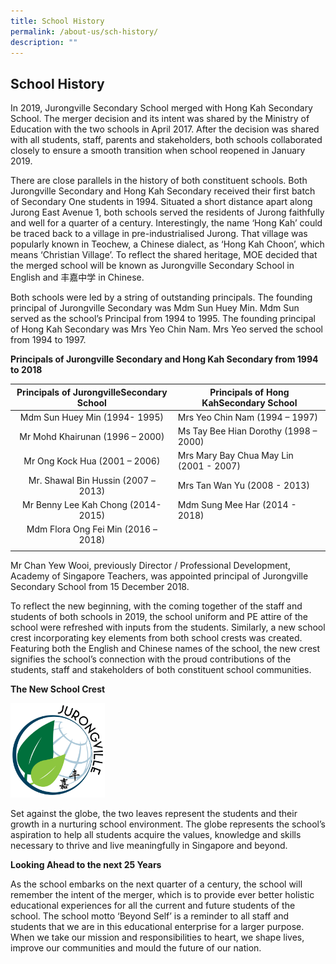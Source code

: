 ```yaml
---
title: School History
permalink: /about-us/sch-history/
description: ""
---
```

## School History

In 2019, Jurongville Secondary School merged with Hong Kah Secondary School. The merger decision and its intent was shared by the Ministry of Education with the two schools in April 2017. After the decision was shared with all students, staff, parents and stakeholders, both schools collaborated closely to ensure a smooth transition when school reopened in January 2019.

There are close parallels in the history of both constituent schools. Both Jurongville Secondary and Hong Kah Secondary received their first batch of Secondary One students in 1994. Situated a short distance apart along Jurong East Avenue 1, both schools served the residents of Jurong faithfully and well for a quarter of a century. Interestingly, the name ‘Hong Kah’ could be traced back to a village in pre-industrialised Jurong. That village was popularly known in Teochew, a Chinese dialect, as ‘Hong Kah Choon’, which means ‘Christian Village’. To reflect the shared heritage, MOE decided that the merged school will be known as Jurongville Secondary School in English and 丰嘉中学 in Chinese. 

Both schools were led by a string of outstanding principals. The founding principal of Jurongville Secondary was Mdm Sun Huey Min. Mdm Sun served as the school’s Principal from 1994 to 1995. The founding principal of Hong Kah Secondary was Mrs Yeo Chin Nam. Mrs Yeo served the school from 1994 to 1997.

**Principals of Jurongville Secondary and Hong Kah Secondary from 1994 to 2018**

| Principals of JurongvilleSecondary School | Principals of Hong KahSecondary School |
|:---:|---|
| Mdm Sun Huey Min (1994- 1995) | Mrs Yeo Chin Nam (1994 – 1997) |
| Mr Mohd Khairunan (1996 – 2000) | Ms Tay Bee Hian Dorothy (1998 – 2000) |
| Mr Ong Kock Hua (2001 – 2006) | Mrs Mary Bay Chua May Lin (2001 - 2007) |
| Mr. Shawal Bin Hussin (2007 – 2013) | Mrs Tan Wan Yu (2008 - 2013) |
| Mr Benny Lee Kah Chong (2014- 2015) | Mdm Sung Mee Har (2014 - 2018) |
| Mdm Flora Ong Fei Min (2016 – 2018) |  |
|  |  |

Mr Chan Yew Wooi, previously Director / Professional Development, Academy of Singapore Teachers, was appointed principal of Jurongville Secondary School from 15 December 2018.

To reflect the new beginning, with the coming together of the staff and students of both schools in 2019, the school uniform and PE attire of the school were refreshed with inputs from the students. Similarly, a new school crest incorporating key elements from both school crests was created. Featuring both the English and Chinese names of the school, the new crest signifies the school’s connection with the proud contributions of the students, staff and stakeholders of both constituent school communities.

**The New School Crest**

<img src="/images/JVSS-2019-logo-new.png" style="width:30%">

Set against the globe, the two leaves represent the students and their growth in a nurturing school environment. The globe represents the school’s aspiration to help all students acquire the values, knowledge and skills necessary to thrive and live meaningfully in Singapore and beyond.

**Looking Ahead to the next 25 Years**

As the school embarks on the next quarter of a century, the school will remember the intent of the merger, which is to provide ever better holistic educational experiences for all the current and future students of the school. The school motto ‘Beyond Self’ is a reminder to all staff and students that we are in this educational enterprise for a larger purpose. When we take our mission and responsibilities to heart, we shape lives, improve our communities and mould the future of our nation.